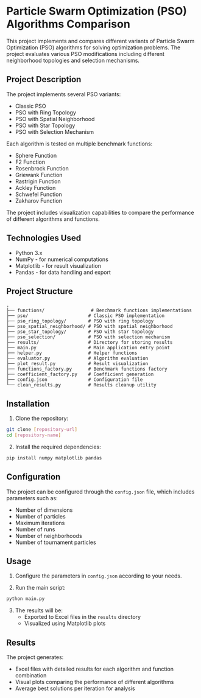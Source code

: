 # Particle Swarm Optimization (PSO) Algorithms Comparison

This project implements and compares different variants of Particle Swarm Optimization (PSO) algorithms for solving optimization problems. The project evaluates various PSO modifications including different neighborhood topologies and selection mechanisms.

## Project Description

The project implements several PSO variants:
- Classic PSO
- PSO with Ring Topology
- PSO with Spatial Neighborhood
- PSO with Star Topology
- PSO with Selection Mechanism

Each algorithm is tested on multiple benchmark functions:
- Sphere Function
- F2 Function
- Rosenbrock Function
- Griewank Function
- Rastrigin Function
- Ackley Function
- Schwefel Function
- Zakharov Function

The project includes visualization capabilities to compare the performance of different algorithms and functions.

## Technologies Used

- Python 3.x
- NumPy - for numerical computations
- Matplotlib - for result visualization
- Pandas - for data handling and export

## Project Structure

```
.
├── functions/                 # Benchmark functions implementations
├── pso/                      # Classic PSO implementation
├── pso_ring_topology/        # PSO with ring topology
├── pso_spatial_neighborhood/ # PSO with spatial neighborhood
├── pso_star_topology/        # PSO with star topology
├── pso_selection/            # PSO with selection mechanism
├── results/                  # Directory for storing results
├── main.py                   # Main application entry point
├── helper.py                 # Helper functions
├── evaluator.py              # Algorithm evaluation
├── plot_result.py            # Result visualization
├── functions_factory.py      # Benchmark functions factory
├── coefficient_factory.py    # Coefficient generation
├── config.json               # Configuration file
└── clean_results.py          # Results cleanup utility
```

## Installation

1. Clone the repository:
```bash
git clone [repository-url]
cd [repository-name]
```

2. Install the required dependencies:
```bash
pip install numpy matplotlib pandas
```

## Configuration

The project can be configured through the `config.json` file, which includes parameters such as:
- Number of dimensions
- Number of particles
- Maximum iterations
- Number of runs
- Number of neighborhoods
- Number of tournament particles

## Usage

1. Configure the parameters in `config.json` according to your needs.

2. Run the main script:
```bash
python main.py
```

3. The results will be:
   - Exported to Excel files in the `results` directory
   - Visualized using Matplotlib plots

## Results

The project generates:
- Excel files with detailed results for each algorithm and function combination
- Visual plots comparing the performance of different algorithms
- Average best solutions per iteration for analysis
